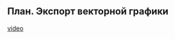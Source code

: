 ## План. Экспорт векторной графики

[video](https://player.softculture.cc/embed/online/DIK/DIK_1.1.11_L5-1_Vector_Export)